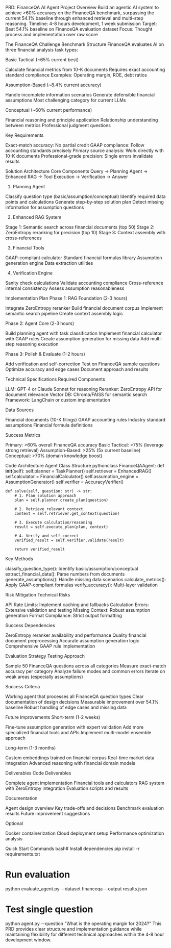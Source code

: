 PRD: FinanceQA AI Agent
Project Overview
Build an agentic AI system to achieve >60% accuracy on the FinanceQA benchmark, surpassing the current 54.1% baseline through enhanced retrieval and multi-step reasoning.
Timeline: 4-8 hours development, 1 week submission
Target: Beat 54.1% baseline on FinanceQA evaluation dataset
Focus: Thought process and implementation over raw score


The FinanceQA Challenge
Benchmark Structure
FinanceQA evaluates AI on three financial analysis task types:

Basic Tactical (~65% current best)

Calculate financial metrics from 10-K documents
Requires exact accounting standard compliance
Examples: Operating margin, ROE, debt ratios


Assumption-Based (~8.4% current accuracy)

Handle incomplete information scenarios
Generate defensible financial assumptions
Most challenging category for current LLMs


Conceptual (~60% current performance)

Financial reasoning and principle application
Relationship understanding between metrics
Professional judgment questions



Key Requirements

Exact-match accuracy: No partial credit
GAAP compliance: Follow accounting standards precisely
Primary source analysis: Work directly with 10-K documents
Professional-grade precision: Single errors invalidate results

Solution Architecture
Core Components
Query → Planning Agent → Enhanced RAG → Tool Execution → Verification → Answer
1. Planning Agent

Classify question type (basic/assumption/conceptual)
Identify required data points and calculations
Generate step-by-step solution plan
Detect missing information for assumption questions

2. Enhanced RAG System

Stage 1: Semantic search across financial documents (top 50)
Stage 2: ZeroEntropy reranking for precision (top 10)
Stage 3: Context assembly with cross-references

3. Financial Tools

GAAP-compliant calculator
Standard financial formulas library
Assumption generation engine
Data extraction utilities

4. Verification Engine

Sanity check calculations
Validate accounting compliance
Cross-reference internal consistency
Assess assumption reasonableness

Implementation Plan
Phase 1: RAG Foundation (2-3 hours)

Integrate ZeroEntropy reranker
Build financial document corpus
Implement semantic search pipeline
Create context assembly logic

Phase 2: Agent Core (2-3 hours)

Build planning agent with task classification
Implement financial calculator with GAAP rules
Create assumption generation for missing data
Add multi-step reasoning execution

Phase 3: Polish & Evaluate (1-2 hours)

Add verification and self-correction
Test on FinanceQA sample questions
Optimize accuracy and edge cases
Document approach and results

Technical Specifications
Required Components

LLM: GPT-4 or Claude Sonnet for reasoning
Reranker: ZeroEntropy API for document relevance
Vector DB: Chroma/FAISS for semantic search
Framework: LangChain or custom implementation

Data Sources

Financial documents (10-K filings)
GAAP accounting rules
Industry standard assumptions
Financial formula definitions

Success Metrics

Primary: >60% overall FinanceQA accuracy
Basic Tactical: >75% (leverage strong retrieval)
Assumption-Based: >25% (5x current baseline)
Conceptual: >70% (domain knowledge boost)

Code Architecture
Agent Class Structure
pythonclass FinanceQAAgent:
    def __init__(self):
        self.planner = TaskPlanner()
        self.retriever = EnhancedRAG()
        self.calculator = FinancialCalculator()
        self.assumption_engine = AssumptionGenerator()
        self.verifier = AccuracyVerifier()
    
    def solve(self, question: str) -> str:
        # 1. Plan solution approach
        plan = self.planner.create_plan(question)
        
        # 2. Retrieve relevant context
        context = self.retriever.get_context(question)
        
        # 3. Execute calculation/reasoning
        result = self.execute_plan(plan, context)
        
        # 4. Verify and self-correct
        verified_result = self.verifier.validate(result)
        
        return verified_result
Key Methods

classify_question_type(): Identify basic/assumption/conceptual
extract_financial_data(): Parse numbers from documents
generate_assumptions(): Handle missing data scenarios
calculate_metrics(): Apply GAAP-compliant formulas
verify_accuracy(): Multi-layer validation

Risk Mitigation
Technical Risks

API Rate Limits: Implement caching and fallbacks
Calculation Errors: Extensive validation and testing
Missing Context: Robust assumption generation
Format Compliance: Strict output formatting

Success Dependencies

ZeroEntropy reranker availability and performance
Quality financial document preprocessing
Accurate assumption generation logic
Comprehensive GAAP rule implementation

Evaluation Strategy
Testing Approach

Sample 50 FinanceQA questions across all categories
Measure exact-match accuracy per category
Analyze failure modes and common errors
Iterate on weak areas (especially assumptions)

Success Criteria

Working agent that processes all FinanceQA question types
Clear documentation of design decisions
Measurable improvement over 54.1% baseline
Robust handling of edge cases and missing data

Future Improvements
Short-term (1-2 weeks)

Fine-tune assumption generation with expert validation
Add more specialized financial tools and APIs
Implement multi-model ensemble approach

Long-term (1-3 months)

Custom embeddings trained on financial corpus
Real-time market data integration
Advanced reasoning with financial domain models

Deliverables
Code Deliverables

Complete agent implementation
Financial tools and calculators
RAG system with ZeroEntropy integration
Evaluation scripts and results

Documentation

Agent design overview
Key trade-offs and decisions
Benchmark evaluation results
Future improvement suggestions

Optional

Docker containerization
Cloud deployment setup
Performance optimization analysis


Quick Start Commands
bash# Install dependencies
pip install -r requirements.txt

# Run evaluation
python evaluate_agent.py --dataset financeqa --output results.json

# Test single question
python agent.py --question "What is the operating margin for 2024?"
This PRD provides clear structure and implementation guidance while maintaining flexibility for different technical approaches within the 4-8 hour development window.